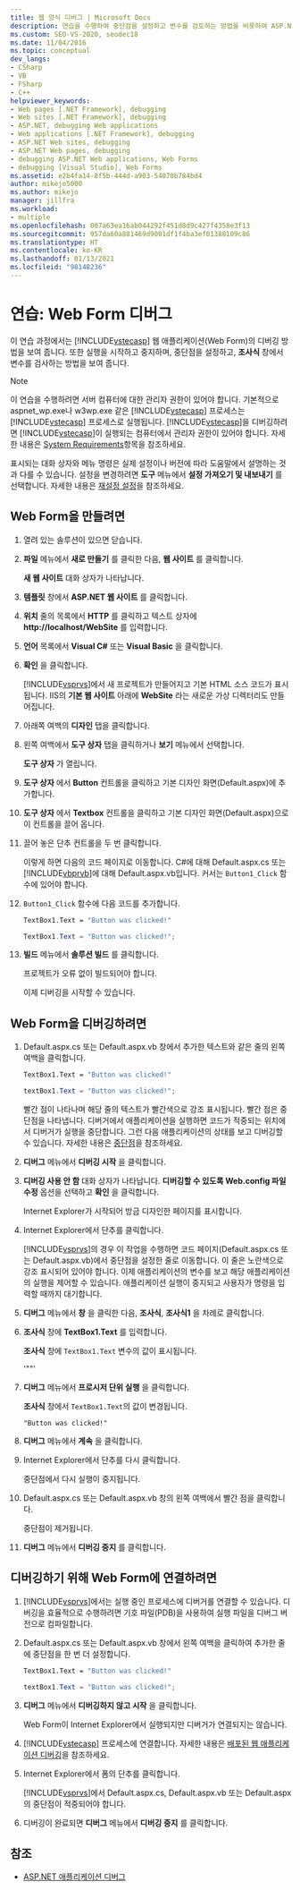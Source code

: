 ```yaml
---
title: 웹 양식 디버그 | Microsoft Docs
description: 연습을 수행하여 중단점을 설정하고 변수를 검토하는 방법을 비롯하여 ASP.NET 웹 애플리케이션(Web Form)을 디버그하는 방법을 알아봅니다.
ms.custom: SEO-VS-2020, seodec18
ms.date: 11/04/2016
ms.topic: conceptual
dev_langs:
- CSharp
- VB
- FSharp
- C++
helpviewer_keywords:
- Web pages [.NET Framework], debugging
- Web sites [.NET Framework], debugging
- ASP.NET, debugging Web applications
- Web applications [.NET Framework], debugging
- ASP.NET Web sites, debugging
- ASP.NET Web pages, debugging
- debugging ASP.NET Web applications, Web Forms
- debugging [Visual Studio], Web Forms
ms.assetid: e2b4fa14-8f5b-444d-a903-54070b784bd4
author: mikejo5000
ms.author: mikejo
manager: jillfra
ms.workload:
- multiple
ms.openlocfilehash: 007a63ea16ab044292f451d8d9c427f4358e3f13
ms.sourcegitcommit: 957da60a881469d9001df1f4ba3ef01388109c86
ms.translationtype: HT
ms.contentlocale: ko-KR
ms.lasthandoff: 01/13/2021
ms.locfileid: "98148236"
---
```

# <a name="walkthrough-debugging-a-web-form"></a>연습: Web Form 디버그
이 연습 과정에서는 [!INCLUDE[vstecasp](../code-quality/includes/vstecasp_md.md)] 웹 애플리케이션(Web Form)의 디버깅 방법을 보여 줍니다. 또한 실행을 시작하고 중지하며, 중단점을 설정하고, **조사식** 창에서 변수를 검사하는 방법을 보여 줍니다.

> [!NOTE]
> 이 연습을 수행하려면 서버 컴퓨터에 대한 관리자 권한이 있어야 합니다. 기본적으로 aspnet_wp.exe나 w3wp.exe 같은 [!INCLUDE[vstecasp](../code-quality/includes/vstecasp_md.md)] 프로세스는 [!INCLUDE[vstecasp](../code-quality/includes/vstecasp_md.md)] 프로세스로 실행됩니다. [!INCLUDE[vstecasp](../code-quality/includes/vstecasp_md.md)]을 디버깅하려면 [!INCLUDE[vstecasp](../code-quality/includes/vstecasp_md.md)]이 실행되는 컴퓨터에서 관리자 권한이 있어야 합니다. 자세한 내용은 [System Requirements](../debugger/aspnet-debugging-system-requirements.md)항목을 참조하세요.

표시되는 대화 상자와 메뉴 명령은 실제 설정이나 버전에 따라 도움말에서 설명하는 것과 다를 수 있습니다. 설정을 변경하려면 **도구** 메뉴에서 **설정 가져오기 및 내보내기** 를 선택합니다. 자세한 내용은 [재설정 설정](../ide/environment-settings.md#reset-settings)을 참조하세요.

## <a name="to-create-the-web-form"></a>Web Form을 만들려면

1. 열려 있는 솔루션이 있으면 닫습니다.

2. **파일** 메뉴에서 **새로 만들기** 를 클릭한 다음, **웹 사이트** 를 클릭합니다.

    **새 웹 사이트** 대화 상자가 나타납니다.

3. **템플릿** 창에서 **ASP.NET 웹 사이트** 를 클릭합니다.

4. **위치** 줄의 목록에서 **HTTP** 를 클릭하고 텍스트 상자에 **http://localhost/WebSite** 를 입력합니다.

5. **언어** 목록에서 **Visual C#** 또는 **Visual Basic** 을 클릭합니다.

6. **확인** 을 클릭합니다.

    [!INCLUDE[vsprvs](../code-quality/includes/vsprvs_md.md)]에서 새 프로젝트가 만들어지고 기본 HTML 소스 코드가 표시됩니다. IIS의 **기본 웹 사이트** 아래에 **WebSite** 라는 새로운 가상 디렉터리도 만들어집니다.

7. 아래쪽 여백의 **디자인** 탭을 클릭합니다.

8. 왼쪽 여백에서 **도구 상자** 탭을 클릭하거나 **보기** 메뉴에서 선택합니다.

    **도구 상자** 가 열립니다.

9. **도구 상자** 에서 **Button** 컨트롤을 클릭하고 기본 디자인 화면(Default.aspx)에 추가합니다.

10. **도구 상자** 에서 **Textbox** 컨트롤을 클릭하고 기본 디자인 화면(Default.aspx)으로 이 컨트롤을 끌어 옵니다.

11. 끌어 놓은 단추 컨트롤을 두 번 클릭합니다.

     이렇게 하면 다음의 코드 페이지로 이동합니다. C#에 대해 Default.aspx.cs 또는 [!INCLUDE[vbprvb](../code-quality/includes/vbprvb_md.md)]에 대해 Default.aspx.vb입니다. 커서는 `Button1_Click` 함수에 있어야 합니다.

12. `Button1_Click` 함수에 다음 코드를 추가합니다.

    ```vb
    TextBox1.Text = "Button was clicked!"
    ```

    ```csharp
    TextBox1.Text = "Button was clicked!";
    ```

13. **빌드** 메뉴에서 **솔루션 빌드** 를 클릭합니다.

     프로젝트가 오류 없이 빌드되어야 합니다.

     이제 디버깅을 시작할 수 있습니다.

## <a name="to-debug-the-web-form"></a>Web Form을 디버깅하려면

1. Default.aspx.cs 또는 Default.aspx.vb 창에서 추가한 텍스트와 같은 줄의 왼쪽 여백을 클릭합니다.

   ```vb
   TextBox1.Text = "Button was clicked!"
   ```

   ```csharp
   textBox1.Text = "Button was clicked!";
   ```

    빨간 점이 나타나며 해당 줄의 텍스트가 빨간색으로 강조 표시됩니다. 빨간 점은 중단점을 나타냅니다. 디버거에서 애플리케이션을 실행하면 코드가 적중되는 위치에서 디버거가 실행을 중단합니다. 그런 다음 애플리케이션의 상태를 보고 디버깅할 수 있습니다. 자세한 내용은 [중단점](/previous-versions/ktf38f66(v=vs.100))을 참조하세요.

2. **디버그** 메뉴에서 **디버깅 시작** 을 클릭합니다.

3. **디버깅 사용 안 함** 대화 상자가 나타납니다. **디버깅할 수 있도록 Web.config 파일 수정** 옵션을 선택하고 **확인** 을 클릭합니다.

    Internet Explorer가 시작되어 방금 디자인한 페이지를 표시합니다.

4. Internet Explorer에서 단추를 클릭합니다.

    [!INCLUDE[vsprvs](../code-quality/includes/vsprvs_md.md)]의 경우 이 작업을 수행하면 코드 페이지(Default.aspx.cs 또는 Default.aspx.vb)에서 중단점을 설정한 줄로 이동합니다. 이 줄은 노란색으로 강조 표시되어 있어야 합니다. 이제 애플리케이션의 변수를 보고 해당 애플리케이션의 실행을 제어할 수 있습니다. 애플리케이션 실행이 중지되고 사용자가 명령을 입력할 때까지 대기합니다.

5. **디버그** 메뉴에서 **창** 을 클릭한 다음, **조사식**, **조사식1** 을 차례로 클릭합니다.

6. **조사식** 창에 **TextBox1.Text** 를 입력합니다.

    **조사식** 창에 `TextBox1.Text` 변수의 값이 표시됩니다.

   '""'

7. **디버그** 메뉴에서 **프로시저 단위 실행** 을 클릭합니다.

    **조사식** 창에서 `TextBox1.Text`의 값이 변경됩니다.

   `"Button was clicked!"`

8. **디버그** 메뉴에서 **계속** 을 클릭합니다.

9. Internet Explorer에서 단추를 다시 클릭합니다.

     중단점에서 다시 실행이 중지됩니다.

10. Default.aspx.cs 또는 Default.aspx.vb 창의 왼쪽 여백에서 빨간 점을 클릭합니다.

     중단점이 제거됩니다.

11. **디버그** 메뉴에서 **디버깅 중지** 를 클릭합니다.

## <a name="to-attach-to-the-web-form-for-debugging"></a>디버깅하기 위해 Web Form에 연결하려면

1. [!INCLUDE[vsprvs](../code-quality/includes/vsprvs_md.md)]에서는 실행 중인 프로세스에 디버거를 연결할 수 있습니다. 디버깅을 효율적으로 수행하려면 기호 파일(PDB)을 사용하여 실행 파일을 디버그 버전으로 컴파일합니다.

2. Default.aspx.cs 또는 Default.aspx.vb 창에서 왼쪽 여백을 클릭하여 추가한 줄에 중단점을 한 번 더 설정합니다.

   ```vb
   TextBox1.Text = "Button was clicked!"
   ```

   ```csharp
   textBox1.Text = "Button was clicked!";
   ```

3. **디버그** 메뉴에서 **디버깅하지 않고 시작** 을 클릭합니다.

    Web Form이 Internet Explorer에서 실행되지만 디버거가 연결되지는 않습니다.

4. [!INCLUDE[vstecasp](../code-quality/includes/vstecasp_md.md)] 프로세스에 연결합니다. 자세한 내용은 [배포된 웹 애플리케이션 디버깅](../debugger/debugging-deployed-web-applications.md)을 참조하세요.

5. Internet Explorer에서 폼의 단추를 클릭합니다.

    [!INCLUDE[vsprvs](../code-quality/includes/vsprvs_md.md)]에서 Default.aspx.cs, Default.aspx.vb 또는 Default.aspx의 중단점이 적중되어야 합니다.

6. 디버깅이 완료되면 **디버그** 메뉴에서 **디버깅 중지** 를 클릭합니다.

## <a name="see-also"></a>참조

- [ASP.NET 애플리케이션 디버그](../debugger/how-to-enable-debugging-for-aspnet-applications.md)